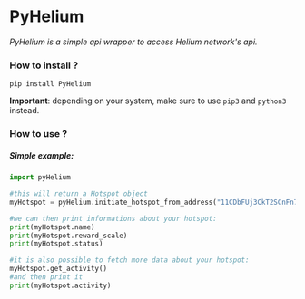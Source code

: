 # PyHelium
_PyHelium is a simple api wrapper to access Helium network's api._

### How to install ?

`pip install PyHelium`

**Important**: depending on your system, make sure to use `pip3` and `python3` instead.

### How to use ?

##### Simple example:
```python
import pyHelium

#this will return a Hotspot object
myHotspot = pyHelium.initiate_hotspot_from_address("11CDbFUj3CkT2SCnFn7372f9EeNz88hb9deQaomV6xKyDFq6z1h")

#we can then print informations about your hotspot:
print(myHotspot.name)
print(myHotspot.reward_scale)
print(myHotspot.status)

#it is also possible to fetch more data about your hotspot:
myHotspot.get_activity()
#and then print it
print(myHotspot.activity)

```


